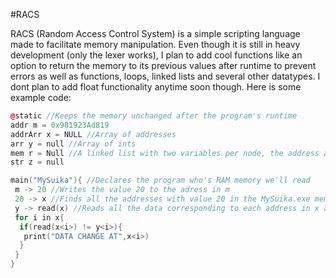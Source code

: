 #RACS

RACS (Random Access Control System) is a simple scripting language made to facilitate memory manipulation. Even though it is still in heavy development (only the lexer works), I plan to add cool functions like an option to return the memory to its previous values after runtime to prevent errors as well as functions, loops, linked lists and several other datatypes. I dont plan to add float functionality anytime soon though. Here is some example code:
```c++
@static //Keeps the memory unchanged after the program's runtime
addr m = 0x981923Ad819
addrArr x = NULL //Array of addresses
arr y = null //Array of ints
mem r = Null //A linked list with two variables per node, the address and the data
str z = null

main("MySuika"){ //Declares the program who's RAM memory we'll read
 m -> 20 //Writes the value 20 to the adress in m
 20 -> x //Finds all the addresses with value 20 in the MySuika.exe memory and stores them in the array x
 y -> read(x) //Reads all the data corresponding to each address in x and stores it in y
 for i in x{
  if(read(x<i>) != y<i>){
   print("DATA CHANGE AT",x<i>)
  }	
 }
}
```
